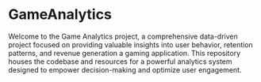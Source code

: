 # GameAnalytics
Welcome to the Game Analytics project, a comprehensive data-driven project focused on providing valuable insights into user behavior, retention patterns, and revenue generation a gaming application. This repository houses the codebase and resources for a powerful analytics system designed to empower decision-making and optimize user engagement.
